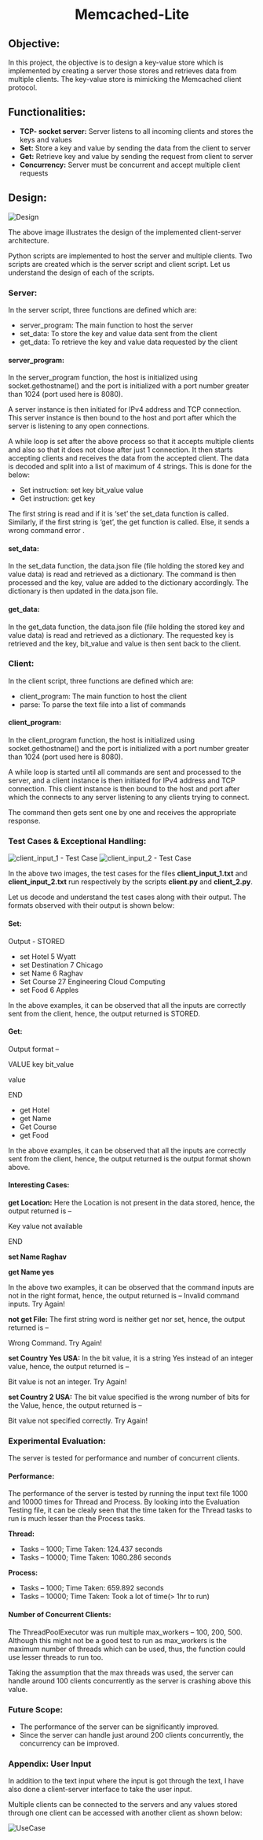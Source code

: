 <h1 align="center">
Memcached-Lite
</h1>

## Objective: 

In this project, the objective is to design a key-value store which is implemented by creating a server those stores and retrieves data from multiple clients. The key-value store is mimicking the Memcached client protocol.

## Functionalities:

* **TCP- socket server:** Server listens to all incoming clients and stores the keys and values
* **Set:** Store a key and value by sending the data from the client to server
* **Get:** Retrieve key and value by sending the request from client to server
* **Concurrency:** Server must be concurrent and accept multiple client requests

## Design:

![Design](https://user-images.githubusercontent.com/96961381/210283611-703993f6-8101-4ae7-af6c-ee579b1ca193.jpeg)

The above image illustrates the design of the implemented client-server architecture. 

Python scripts are implemented to host the server and multiple clients. Two scripts are created which is the server script and client script. Let us understand the design of each of the scripts.

### Server:

In the server script, three functions are defined which are:

* server_program: The main function to host the server
* set_data: To store the key and value data sent from the client
*	get_data: To retrieve the key and value data requested by the client

#### server_program:

In the server_program function, the host is initialized using socket.gethostname() and the port is initialized with a port number greater than 1024 (port used here is 8080).

A server instance is then initiated for IPv4 address and TCP connection. This server instance is then bound to the host and port after which the server is listening to any open connections.

A while loop is set after the above process so that it accepts multiple clients and also so that it does not close after just 1 connection. It then starts accepting clients and receives the data from the accepted client. The data is decoded and split into a list of maximum of 4 strings. This is done for the below:
*	Set instruction: set key bit_value value
*	Get instruction: get key

The first string is read and if it is ‘set’ the set_data function is called. Similarly, if the first string is ‘get’, the get function is called. Else, it sends a wrong command error .

#### set_data:

In the set_data function, the data.json file (file holding the stored key and value data) is read and retrieved as a dictionary. The command is then processed and the key, value are added to the dictionary  accordingly. The dictionary is then updated in the data.json file.

#### get_data:

In the get_data function, the data.json file (file holding the stored key and value data) is read and retrieved as a dictionary. The requested key is retrieved and the key, bit_value and value is then sent back to the client.

### Client:

In the client script, three functions are defined which are:
*	client_program: The main function to host the client
*	parse: To parse the text file into a list of commands

#### client_program:

In the client_program function, the host is initialized using socket.gethostname() and the port is initialized with a port number greater than 1024 (port used here is 8080).

A while loop is started until all commands are sent and processed to the server, and a client instance is then initiated for IPv4 address and TCP connection. This client instance is then bound to the host and port after which the connects to any server listening to any clients trying to connect.

The command then gets sent one by one and receives the appropriate response.

### Test Cases & Exceptional Handling:

![client_input_1 - Test Case](https://user-images.githubusercontent.com/96961381/210282578-59ae0dd0-4985-42ad-9f0e-e92040abc753.JPG)
![client_input_2 - Test Case](https://user-images.githubusercontent.com/96961381/210282579-3eb46e4c-978d-4c5d-a916-c0331ac9f59a.JPG)

In the above two images, the test cases for the files **client_input_1.txt** and **client_input_2.txt** run respectively by the scripts **client.py** and **client_2.py**.

Let us decode and understand the test cases along with their output. The formats observed with their output is shown below:

#### Set:

Output - STORED

* set Hotel 5 Wyatt
* set Destination 7 Chicago
* set Name 6 Raghav
* Set Course 27 Engineering Cloud Computing
* set Food 6 Apples

In the above examples, it can be observed that all the inputs are correctly sent from the client, hence, the output returned is STORED.

#### Get:

Output format – 

VALUE  key  bit_value

value

END
 
* get Hotel
* get Name
* Get Course
* get Food

In the above examples, it can be observed that all the inputs are correctly sent from the client, hence, the output returned is the output format shown above.

#### Interesting Cases:

**get Location:** Here the Location is not present in the data stored, hence, the output returned is – 

Key value not available

END 

**set Name Raghav**

**get Name yes**

In the above two examples, it can be observed that the command inputs are not in the right format, hence, the output returned is – Invalid command inputs. Try Again!

**not get File:** The first string word is neither get nor set, hence, the output returned is –

Wrong Command. Try Again!

**set Country Yes USA:** In the bit value, it is a string Yes instead of an integer value, hence, the output returned is – 

Bit value is not an integer. Try Again!

**set Country 2 USA:** The bit value specified is the wrong number of bits for the Value, hence, the output returned is – 

Bit value not specified correctly. Try Again!

### Experimental Evaluation:

The server is tested for performance and number of concurrent clients.

#### Performance:

The performance of the server is tested by running the input text file 1000 and 10000 times for Thread and Process. By looking into the Evaluation Testing file, it can be clealy seen that the time taken for the Thread tasks to run is much lesser than the Process tasks. 

**Thread:**
* Tasks – 1000; Time Taken: 124.437 seconds
* Tasks – 10000; Time Taken: 1080.286 seconds

**Process:**
* Tasks – 1000; Time Taken: 659.892 seconds
* Tasks – 10000; Time Taken: Took a lot of time(> 1hr to run)

#### Number of Concurrent Clients:

The ThreadPoolExecutor was run multiple max_workers – 100, 200, 500. Although this might not be a good test to run as max_workers is the maximum number of threads which can be used, thus, the function could use lesser threads to run too.

Taking the assumption that the max threads was used, the server can handle around 100 clients concurrently as the server is crashing above this value.

### Future Scope:

*	The performance of the server can be significantly improved.
*	Since the server can handle just around 200 clients concurrently, the concurrency can be improved.

### Appendix: User Input

In addition to the text input where the input is got through the text, I have also done a client-server interface to take the user input. 

Multiple clients can be connected to the servers and any values stored through one client can be accessed with another client as shown below:

![UseCase](https://user-images.githubusercontent.com/96961381/210282602-0ed2da00-c5d8-4f3a-a682-93b9c52e462d.JPG)
